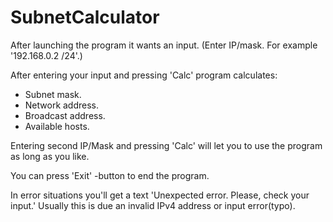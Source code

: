# SubnetCalculator

After launching the program it wants an input.
(Enter IP/mask. For example '192.168.0.2 /24'.)

After entering your input and pressing 'Calc' program calculates:

- Subnet mask.
- Network address.
- Broadcast address.
- Available hosts.

Entering second IP/Mask and pressing 'Calc' will let you to use the program as long as you like.

You can press 'Exit' -button to end the program.

In error situations you'll get a text 'Unexpected error. Please, check your input.'
Usually this is due an invalid IPv4 address or input error(typo).
